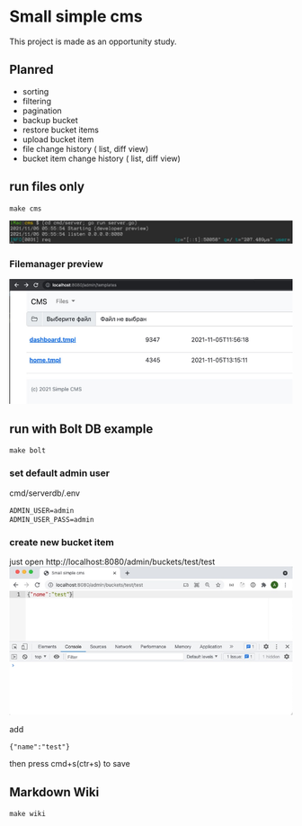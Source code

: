 # Small simple cms

This project is made as an opportunity study.

## Planred

- sorting
- filtering
- pagination
- backup bucket
- restore bucket items
- upload bucket item
- file change history ( list, diff view)
- bucket item change history ( list, diff view)


## run files only
```
make cms
```
![tmpls](https://github.com/alexsuslov/cms/raw/main/cmd/server/static/images/run.jpg)

### Filemanager preview

![tmpls](https://github.com/alexsuslov/cms/raw/main/cmd/server/static/images/tmpls.jpg)


## run with Bolt DB example
```
make bolt
```

### set default admin user 

cmd/serverdb/.env
```
ADMIN_USER=admin
ADMIN_USER_PASS=admin
```

### create new bucket item
just open http://localhost:8080/admin/buckets/test/test
![tmpls](https://github.com/alexsuslov/cms/raw/main/cmd/serverdb/static/images/new.jpg)

add 
```
{"name":"test"}
```
then press cmd+s(ctr+s) to save

## Markdown Wiki
```
make wiki
```

